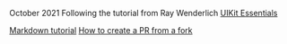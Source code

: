 October 2021
Following the tutorial from Ray Wenderlich [UIKit Essentials]( https://www.raywenderlich.com/16124941-uikit-fundamentals)

[Markdown tutorial](https://daringfireball.net/projects/markdown/syntax)
[How to create a PR from a fork](https://docs.github.com/en/github/collaborating-with-pull-requests/proposing-changes-to-your-work-with-pull-requests/creating-a-pull-request-from-a-fork)

